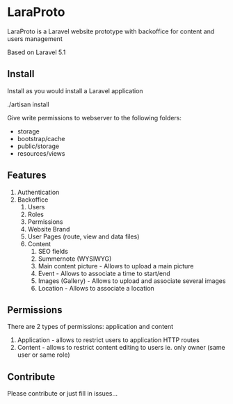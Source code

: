 # LaraProto

LaraProto is a Laravel website prototype with backoffice for content and users management

Based on Laravel 5.1

## Install

Install as you would install a Laravel application

./artisan install

Give write permissions to webserver to the following folders:
* storage
* bootstrap/cache
* public/storage
* resources/views

## Features

1. Authentication
1. Backoffice
    1. Users
    1. Roles
    1. Permissions
    1. Website Brand
    1. User Pages (route, view and data files)
    1. Content
        1. SEO fields
        1. Summernote (WYSIWYG)
        1. Main content picture - Allows to upload a main picture
        1. Event - Allows to associate a time to start/end
        1. Images (Gallery) - Allows to upload and associate several images
        1. Location - Allows to associate a location

## Permissions

There are 2 types of permissions: application and content

1. Application - allows to restrict users to application HTTP routes
2. Content - allows to restrict content editing to users ie. only owner (same user or same role)

## Contribute

Please contribute or just fill in issues...
